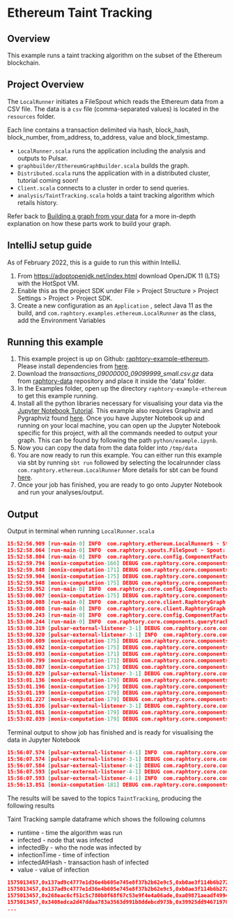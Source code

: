 # Ethereum Taint Tracking

## Overview
This example runs a taint tracking algorithm on the subset of the Ethereum blockchain. 

## Project Overview

The `LocalRunner` initiates a FileSpout which reads the Ethereum data from a CSV file. 
The data is a `csv` file (comma-separated values) is located in the `resources` folder. 

Each line contains a transaction delimited via hash, block_hash, block_number, from_address, to_address, value and block_timestamp. 

* `LocalRunner.scala` runs the application including the analysis and outputs to Pulsar.
* `graphbuilder/EthereumGraphBuilder.scala` builds the graph.
* `Distributed.scala` runs the application with in a distributed cluster, tutorial coming soon!
* `Client.scala` connects to a cluster in order to send queries. 
* `analysis/TaintTracking.scala` holds a taint tracking algorithm which retails history.

Refer back to [Building a graph from your data](https://raphtory.readthedocs.io/en/development/Ingestion/sprouter.html#) for a more in-depth explanation on how these parts work to build your graph.

## IntelliJ setup guide

As of February 2022, this is a guide to run this within IntelliJ.

1. From https://adoptopenjdk.net/index.html download OpenJDK 11 (LTS) with the HotSpot VM.
2. Enable this as the project SDK under File > Project Structure > Project Settings > Project > Project SDK.
3. Create a new configuration as an `Application` , select Java 11 as the build, and `com.raphtory.examples.ethereum.LocalRunner` as the class, add the Environment Variables


## Running this example

1. This example project is up on Github: [raphtory-example-ethereum](https://github.com/Raphtory/Examples/tree/0.5.0/raphtory-example-ethereum). Please install dependencies from [here](https://raphtory.readthedocs.io/en/development/Install/installdependencies.html).
2. Download the _transactions_09000000_09099999_small.csv.gz_ data from [raphtory-data](https://github.com/Raphtory/Data) repository and place it inside the 'data' folder.
3. In the Examples folder, open up the directory `raphtory-example-ethereum` to get this example running.
4. Install all the python libraries necessary for visualising your data via the [Jupyter Notebook Tutorial](https://raphtory.readthedocs.io/en/development/PythonClient/tutorial.html).
This example also requires Graphviz and Pygraphviz found [here](https://pygraphviz.github.io/documentation/stable/install.html). 
Once you have Jupyter Notebook up and running on your local machine, you can open up the Jupyter Notebook specific for this project, with all the commands needed to output your graph. This can be found by following the path `python/example.ipynb`.
5. Now you can copy the data from the data folder into `/tmp/data` 
6. You are now ready to run this example. You can either run this example via sbt by running `sbt run` followed by selecting the localrunnder class `com.raphtory.ethereum.LocalRunner` More details for sbt can be found [here](https://raphtory.readthedocs.io/en/development/Install/installdependencies.html#running-raphtory-via-sbt).
7. Once your job has finished, you are ready to go onto Jupyter Notebook and run your analyses/output.

## Output

Output in terminal when running `LocalRunner.scala`
```json
15:52:56.909 [run-main-0] INFO  com.raphtory.ethereum.LocalRunner$ - Starting Ethereum application
15:52:58.064 [run-main-0] INFO  com.raphtory.spouts.FileSpout - Spout: Processing file 'transactions_09000000_09099999.csv.gz' ...
15:52:58.804 [run-main-0] INFO  com.raphtory.core.config.ComponentFactory - Creating '4' Partition Managers.
15:52:59.794 [monix-computation-166] DEBUG com.raphtory.core.components.partition.Reader - Partition 0: Starting Reader Consumer.
15:52:59.848 [monix-computation-171] DEBUG com.raphtory.core.components.partition.Reader - Partition 1: Starting Reader Consumer.
15:52:59.904 [monix-computation-175] DEBUG com.raphtory.core.components.partition.Reader - Partition 2: Starting Reader Consumer.
15:52:59.948 [monix-computation-175] DEBUG com.raphtory.core.components.partition.Reader - Partition 3: Starting Reader Consumer.
15:52:59.952 [run-main-0] INFO  com.raphtory.core.config.ComponentFactory - Creating new Query Manager.
15:53:00.007 [monix-computation-175] DEBUG com.raphtory.core.components.querymanager.QueryManager - Starting Query Manager Consumer.
15:53:00.008 [run-main-0] INFO  com.raphtory.core.client.RaphtoryGraph - Created Graph object with deployment ID 'raphtory_76278785'.
15:53:00.008 [run-main-0] INFO  com.raphtory.core.client.RaphtoryGraph - Created Graph Spout topic with name 'raphtory_data_raw_76278785'.
15:53:00.243 [run-main-0] INFO  com.raphtory.core.config.ComponentFactory - Creating new Query Progress Tracker for  'TaintAlgorithm_1647964380011'.
15:53:00.244 [run-main-0] INFO  com.raphtory.core.components.querytracker.QueryProgressTracker - Starting query progress tracker.
15:53:00.319 [pulsar-external-listener-3-1] DEBUG com.raphtory.core.components.querymanager.QueryManager - Handling query name: TaintAlgorithm_1647964380011, windows: List(), timestamp: 1575013457, algorithm: com.raphtory.ethereum.analysis.TaintAlgorithm@9a62838
15:53:00.320 [pulsar-external-listener-3-1] INFO  com.raphtory.core.components.querymanager.QueryManager - Point Query 'TaintAlgorithm_1647964380011' received, your job ID is 'TaintAlgorithm_1647964380011'.
15:53:00.609 [monix-computation-175] DEBUG com.raphtory.core.components.querymanager.handler.PointQueryHandler - Job 'TaintAlgorithm_1647964380011': Starting query handler consumer.
15:53:00.692 [monix-computation-175] DEBUG com.raphtory.core.components.partition.QueryExecutor - Job 'TaintAlgorithm_1647964380011' at Partition '1': Starting query executor consumer.
15:53:00.693 [monix-computation-171] DEBUG com.raphtory.core.components.partition.QueryExecutor - Job 'TaintAlgorithm_1647964380011' at Partition '2': Starting query executor consumer.
15:53:00.799 [monix-computation-171] DEBUG com.raphtory.core.components.partition.QueryExecutor - Job 'TaintAlgorithm_1647964380011' at Partition '3': Starting query executor consumer.
15:53:00.807 [monix-computation-175] DEBUG com.raphtory.core.components.partition.QueryExecutor - Job 'TaintAlgorithm_1647964380011' at Partition '0': Starting query executor consumer.
15:53:00.829 [pulsar-external-listener-3-1] DEBUG com.raphtory.core.components.querymanager.handler.PointQueryHandler - Job 'TaintAlgorithm_1647964380011': Spawned all executors in 256ms.
15:53:01.136 [monix-computation-179] DEBUG com.raphtory.core.components.partition.BatchWriter - Partition '0': Processed '100000' messages.
15:53:01.196 [monix-computation-179] DEBUG com.raphtory.core.components.partition.BatchWriter - Partition '1': Processed '100000' messages.
15:53:01.199 [monix-computation-179] DEBUG com.raphtory.core.components.partition.BatchWriter - Partition '2': Processed '100000' messages.
15:53:01.227 [monix-computation-179] DEBUG com.raphtory.core.components.partition.BatchWriter - Partition '3': Processed '100000' messages.
15:53:01.836 [pulsar-external-listener-3-1] DEBUG com.raphtory.core.components.querymanager.handler.PointQueryHandler - Job 'TaintAlgorithm_1647964380011': Perspective 'Perspective(1575013457,None)' is not ready, currently at '0'.
15:53:01.861 [monix-computation-179] DEBUG com.raphtory.core.components.partition.BatchWriter - Partition '0': Processed '200000' messages.
15:53:02.039 [monix-computation-179] DEBUG com.raphtory.core.components.partition.BatchWriter - Partition '3': Processed '200000' messages.
```

Terminal output to show job has finished and is ready for visualising the data in Jupyter Notebook
```json
15:56:07.574 [pulsar-external-listener-4-1] INFO  com.raphtory.core.components.querytracker.QueryProgressTracker - Job TaintAlgorithm_1647964553172: Running query, processed 1 perspectives.
15:56:07.574 [pulsar-external-listener-3-1] DEBUG com.raphtory.core.components.partition.QueryExecutor - Job 'TaintAlgorithm_1647964553172' at Partition '2': Received 'EndQuery' message.
15:56:07.584 [pulsar-external-listener-4-1] DEBUG com.raphtory.core.components.partition.QueryExecutor - Job 'TaintAlgorithm_1647964553172' at Partition '3': Received 'EndQuery' message.
15:56:07.593 [pulsar-external-listener-4-1] DEBUG com.raphtory.core.components.partition.QueryExecutor - Job 'TaintAlgorithm_1647964553172' at Partition '1': Received 'EndQuery' message.
15:56:07.593 [pulsar-external-listener-4-1] INFO  com.raphtory.core.components.querytracker.QueryProgressTracker - Job TaintAlgorithm_1647964553172: Query completed with 1 perspectives and finished in 14201 ms.
15:56:13.851 [monix-computation-181] DEBUG com.raphtory.core.components.partition.LocalBatchHandler - Spout: Scheduling spout to poll again in 10 seconds.
```

The results will be saved to the topics `TaintTracking`, producing the following results

Taint Tracking sample dataframe which shows the following columns 
* runtime - time the algorithm was run
* infected - node that was infected
* infectedBy - who the node was infected by 
* infectionTime  - time of infection
* infectedAtHash  - transaction hash of infected
* value - value of infection

```json
1575013457,0x137ad9c4777e1d36e4b605e745e8f37b2b62e9c5,0xb0ae3f114b6b2727b3ed7e2f6747efc6088db8f9,1574935818,0x5e0951274398a9b93168538647eab363d6d6686e368d8019437a5df7e60dac93,3.998E21
1575013457,0x137ad9c4777e1d36e4b605e745e8f37b2b62e9c5,0xb0ae3f114b6b2727b3ed7e2f6747efc6088db8f9,1575013233,0x5e0951274398a9b93168538647eab363d6d6686e368d8019437a5df7e60dac93,3.998E21
1575013457,0x268eac6cf51c5c780b0f68f67c53e9f4e4a06ade,0xa09871aeadf4994ca12f5c0b6056bbd1d343c029,1574933919,0xa338724a0639f95f30d80c031499077d2d25de69640819a1af338d5cb218b4e6,2.0169E15
1575013457,0x3408edca2d47ddaa783a3563d991b8ddebcd973b,0x39925dd94671970b23220cbd5b1e8ed5dd521f15,1574948900,0xa072f80dc8e6764074af90acc79bd1f9acb9661342c18a983dc074358fed4903,9.0E20
...
```

